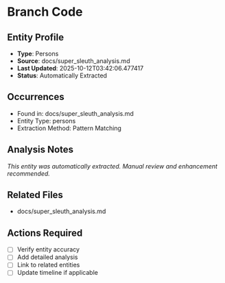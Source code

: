 # Branch Code

## Entity Profile
- **Type**: Persons
- **Source**: docs/super_sleuth_analysis.md
- **Last Updated**: 2025-10-12T03:42:06.477417
- **Status**: Automatically Extracted

## Occurrences
- Found in: docs/super_sleuth_analysis.md
- Entity Type: persons
- Extraction Method: Pattern Matching

## Analysis Notes
*This entity was automatically extracted. Manual review and enhancement recommended.*

## Related Files
- docs/super_sleuth_analysis.md

## Actions Required
- [ ] Verify entity accuracy
- [ ] Add detailed analysis
- [ ] Link to related entities
- [ ] Update timeline if applicable
